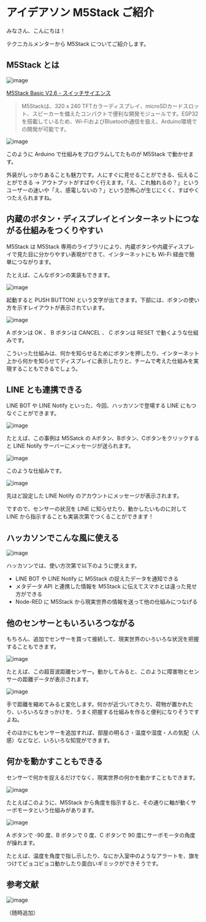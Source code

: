 # アイデアソン M5Stack ご紹介

みなさん、こんにちは！

テクニカルメンターから M5Stack についてご紹介します。

## M5Stack とは

![image](https://cdn.shopify.com/s/files/1/0514/0719/2262/products/e1b4dc23-509b-4f0a-b16f-6b7d7693c9d8_1204x1204.png?v=1663226115)

[M5Stack Basic V2.6 \- スイッチサイエンス](https://www.switch-science.com/products/7362)

> M5Stackは、320 x 240 TFTカラーディスプレイ、microSDカードスロット、スピーカーを備えたコンパクトで便利な開発モジュールです。ESP32を搭載しているため、Wi-FiおよびBluetooth通信を扱え、Arduino環境での開発が可能です。

![image](https://i.gyazo.com/92bf2c5928e5bc3c733656c36a385ad0.png)

このように Arduino で仕組みをプログラムしてたものが M5Stack で動かせます。

外装がしっかりあることも魅力です。人にすぐに見せることができる、伝えることができる → アウトプットがすばやく行えます。「え、これ触れるの？」というユーザーの迷いや「え、感電しないの？」という恐怖心が生じにくく、すばやくつたえられますね。

## 内蔵のボタン・ディスプレイとインターネットにつながる仕組みをつくりやすい

M5Stack は M5Stack 専用のライブラリにより、内蔵ボタンや内蔵ディスプレイで見た目に分かりやすい表現ができて、インターネットにも Wi-Fi 経由で簡単につながります。

たとえば、こんなボタンの実装もできます。

![image](https://i.gyazo.com/663630ae47c17ce53715f4facbbd0553.jpg)

起動すると PUSH BUTTON! という文字が出てきます。下部には、ボタンの使い方を示すレイアウトが表示されています。

![image](https://i.gyazo.com/1bb9d7a9f43bf616f62bf75b1b1a6bf0.jpg)

A ボタンは OK 、 B ボタンは CANCEL 、 C ボタンは RESET で動くような仕組みです。

こういった仕組みは、何かを知らせるためにボタンを押したり、インターネット上から何かを知らせてディスプレイに表示したりと、チームで考えた仕組みを実現することもできるでしょう。

## LINE とも連携できる

LINE BOT や LINE Notify といった、今回、ハッカソンで登場する LINE にもつなぐことができます。

![image](https://i.gyazo.com/e49942702a7683010b16a76d797d83e2.jpg)

たとえば、この事例は M5Satck の Aボタン、Bボタン、Cボタンをクリックすると LINE Notify サーバーにメッセージが送られます。

![image](https://i.gyazo.com/d4f219471329ee42c7d2b291e7272873.png)

このような仕組みです。

![image](https://i.gyazo.com/9bc36d121afc4ac5e8b71a2b2c8fe573.png)

先ほど設定した LINE Notify のアカウントにメッセージが表示されます。

ですので、センサーの状況を LINE に知らせたり、動かしたいものに対して LINE から指示することも実装次第でつくることができます！

## ハッカソンでこんな風に使える

![image](https://i.gyazo.com/5cecb4da5090e7290bc69bd3f5eb059e.png)

ハッカソンでは、使い方次第で以下のように使えます。

- LINE BOT や LINE Notify に M5Stack の捉えたデータを通知できる
- メタデータ API と連携した情報を M5Stack に伝えてスマホとは違った見せ方ができる
- Node-RED に M5Stack から現実世界の情報を送って他の仕組みにつなげる

## 他のセンサーともいろいろつながる

もちろん、追加でセンサーを買って接続して、現実世界のいろいろな状況を把握することもできます。


![image](https://i.gyazo.com/bd1d04513fd60ee4739023ac8929f653.jpg)

たとえば、この超音波距離センサー。動かしてみると、このように障害物とセンサーの距離データが表示されます。

![image](https://i.gyazo.com/32056ffe80f0b86f1de9e6e41c27e167.jpg)

手で距離を縮めてみると変化します。何かが近づいてきたり、荷物が置かれたり、いろいろなきっかけを、うまく把握する仕組みを作ると便利になりそうですよね。

そのほかにもセンサーを追加すれば、部屋の明るさ・温度や湿度・人の気配（人感）などなど、いろいろな知覚ができます。

## 何かを動かすこともできる

センサーで何かを捉えるだけでなく、現実世界の何かを動かすこともできます。

![image](https://i.gyazo.com/3f75202f73fccd2a5400939e52ca2b27.jpg)

たとえばこのように、M5Stack から角度を指示すると、その通りに軸が動くサーボモータという仕組みがあります。

![image](https://i.gyazo.com/71e72d85154a2ec03f3af33dd0c27d61.jpg)

A ボタンで -90 度、B ボタンで 0 度、C ボタンで 90 度にサーボモータの角度が操れます。

たとえば、温度を角度で指し示したり、なにか入室中のようなアラートを、旗をつけてピョコピョコ動かしたり面白いギミックができそうです。

## 参考文献

![image](https://i.gyazo.com/48a29e0bbec328b7ab43b0e7f39e59b4.png)

（随時追加）